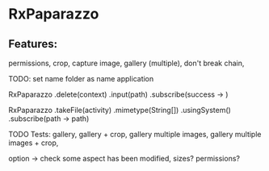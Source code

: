 # RxPaparazzo



## Features: 
permissions, crop, capture image, gallery (multiple), don't break chain, 






TODO: set name folder as name application

RxPaparazzo
     .delete(context)
     .input(path)
     .subscribe(success -> )
     
RxPaparazzo
     .takeFile(activity)
     .mimetype(String[])
     .usingSystem()
     .subscribe(path -> path)

TODO Tests: 
gallery, 
gallery + crop, 
gallery multiple images, 
gallery multiple images + crop, 

option -> check some aspect has been modified, 
sizes?
permissions?